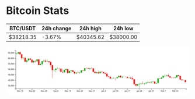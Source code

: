 # Bitcoin Stats

BTC/USDT|24h change|24h high|24h low|
|---|---|---|---|
|$38218.35|-3.67%|$40345.62|$38000.00|

<img src="./chart.svg">
